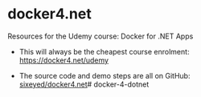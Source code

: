 # docker4.net

Resources for the Udemy course: Docker for .NET Apps

* This will always be the cheapest course enrolment: https://docker4.net/udemy

* The source code and demo steps are all on GitHub: [sixeyed/docker4.net](https://github.com/sixeyed/docker4.net)#   d o c k e r - 4 - d o t n e t  
 